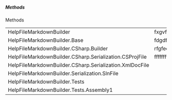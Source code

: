 ##### Methods
Methods


|||
|-|-|
|HelpFileMarkdownBuilder|fxgvfd|
|HelpFileMarkdownBuilder.Base|fdgdfgdf|
|HelpFileMarkdownBuilder.CSharp.Builder|rfgfedgfd|
|HelpFileMarkdownBuilder.CSharp.Serialization.CSProjFile|ffffffffffffffffffffffffffffffffffffffffffffffffffffffffffffffffffffffffffffffffffffffffffffffffffffffffffffffffffffffffffffffffffffff|
|HelpFileMarkdownBuilder.CSharp.Serialization.XmlDocFile||
|HelpFileMarkdownBuilder.Serialization.SlnFile||
|HelpFileMarkdownBuilder.Tests||
|HelpFileMarkdownBuilder.Tests.Assembly1||